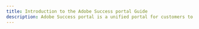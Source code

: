 ```yaml
---
title: Introduction to the Adobe Success portal Guide
description: Adobe Success portal is a unified portal for customers to submit cases, view ticket progress, and do much more.
---
```

